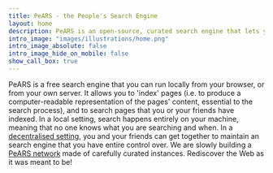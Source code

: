 ```yaml
---
title: PeARS - the People's Search Engine
layout: home
description: PeARS is an open-source, curated search engine that lets you take control of your search. It has privacy and energy efficiency at its core.
intro_image: "images/illustrations/home.png"
intro_image_absolute: false
intro_image_hide_on_mobile: false
show_call_box: true
---
```


PeARS is a free search engine that you can run locally from your browser, or from your own server. It allows you to 'index' pages (i.e. to produce a computer-readable representation of the pages' content, essential to the search process), and to search pages that you or your friends have indexed. In a local setting, search happens entirely on your machine, meaning that no one knows what you are searching and when. In a [decentralised setting](federated), you and your friends can get together to maintain an search engine that you have entire control over. We are slowly building a <a href="https://onpears.org">PeARS network</a> made of carefully curated instances. Rediscover the Web as it was meant to be!
